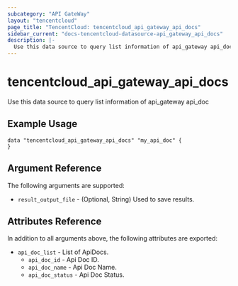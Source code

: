 ```yaml
---
subcategory: "API GateWay"
layout: "tencentcloud"
page_title: "TencentCloud: tencentcloud_api_gateway_api_docs"
sidebar_current: "docs-tencentcloud-datasource-api_gateway_api_docs"
description: |-
  Use this data source to query list information of api_gateway api_doc
---
```


# tencentcloud_api_gateway_api_docs

Use this data source to query list information of api_gateway api_doc

## Example Usage

```hcl
data "tencentcloud_api_gateway_api_docs" "my_api_doc" {
}
```

## Argument Reference

The following arguments are supported:

* `result_output_file` - (Optional, String) Used to save results.

## Attributes Reference

In addition to all arguments above, the following attributes are exported:

* `api_doc_list` - List of ApiDocs.
  * `api_doc_id` - Api Doc ID.
  * `api_doc_name` - Api Doc Name.
  * `api_doc_status` - Api Doc Status.


